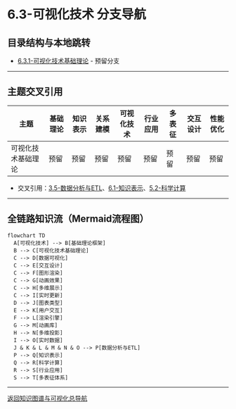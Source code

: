 # 6.3-可视化技术 分支导航

## 目录结构与本地跳转
- [6.3.1-可视化技术基础理论](6.3.1-可视化技术基础理论.md) - 预留分支

---

## 主题交叉引用
| 主题      | 基础理论 | 知识表示 | 关系建模 | 可视化技术 | 行业应用 | 多表征 | 交互设计 | 性能优化 |
|-----------|----------|----------|----------|------------|----------|--------|----------|----------|
| 可视化技术基础理论| 预留 | 预留     | 预留     | 预留       | 预留     | 预留   | 预留     | 预留     |

- 交叉引用：[3.5-数据分析与ETL](../../../3-数据模型与算法/3.5-数据分析与ETL/README.md)、[6.1-知识表示](../6.1-知识表示/README.md)、[5.2-科学计算](../../../5-行业应用与场景/5.2-科学计算/README.md)

---

## 全链路知识流（Mermaid流程图）
```mermaid
flowchart TD
  A[可视化技术] --> B[基础理论框架]
  B --> C[可视化技术基础理论]
  C --> D[数据可视化]
  C --> E[交互设计]
  C --> F[图形渲染]
  C --> G[动画效果]
  C --> H[多维展示]
  C --> I[实时更新]
  D --> J[图表类型]
  E --> K[用户交互]
  F --> L[渲染引擎]
  G --> M[动画库]
  H --> N[多维投影]
  I --> O[实时数据]
  J & K & L & M & N & O --> P[数据分析与ETL]
  P --> Q[知识表示]
  Q --> R[科学计算]
  R --> S[行业应用]
  S --> T[多表征体系]
```

---

[返回知识图谱与可视化总导航](../README.md)
